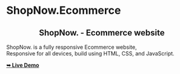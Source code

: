 # ShopNow.Ecommerce

<h2 align="center">ShopNow. - Ecommerce website</h2>

  ShopNow. is a fully responsive Ecommerce website, <br />Responsive for all devices, build using HTML, CSS, and JavaScript.

  <a href="https://sadhikaligit.github.io/ShopNow.Ecommerce/"><strong>➥ Live Demo</strong></a>
